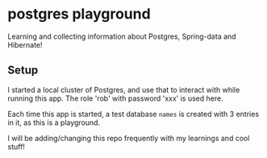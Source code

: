 # postgres playground
Learning and collecting information about Postgres, Spring-data and Hibernate!

## Setup
I started a local cluster of Postgres, and use that to interact with while running this app. The role 'rob' with password 'xxx' 
is used here. 

Each time this app is started, a test database `names` is created with 3 entries in it, as this is
a playground. 

I will be adding/changing this repo frequently with my learnings and cool stuff!
